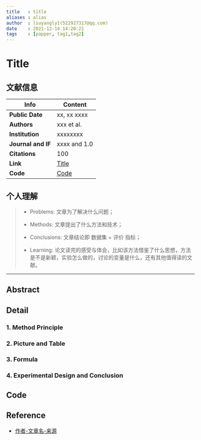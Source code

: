 ```yaml
---
title   : title
aliases : alias
author  : liuyangly1(522927317@qq.com)
date    : 2021-12-14 14:20:21
tags    : [papper, tag1,tag2]
---
```

# Title

## 文献信息
| Info               | Content      |
| ------------------ | ------------ |
| **Public Date**    | xx, xx xxxx  |
| **Authors**        | xxx et al.   |
| **Institution**    | xxxxxxxx     |
| **Journal and IF** | xxxx and 1.0 |
| **Citations**      | 100          |
| **Link**           | [Title]()    |
| **Code**           | [Code]()     |

## 个人理解
>
>- Problems: 文章为了解决什么问题；
>
>- Methods: 文章提出了什么方法和技术；
>
>- Conclusions: 文章结论即 数据集 + 评价 指标；
>
>- Learning: 论文读完的感受与体会，比如该方法借鉴了什么思想，方法是不是新颖，实验怎么做的，讨论的变量是什么，还有其他值得读的文献。
---

## Abstract

## Detail

### 1. Method Principle
### 2. Picture and Table
### 3. Formula
### 4. Experimental Design and Conclusion

## Code

## Reference
- [作者-文章名-来源](URL)